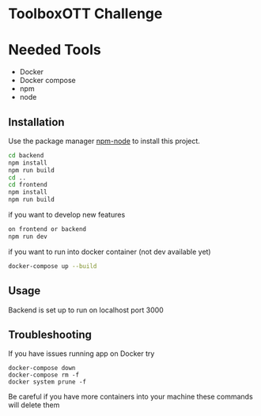# ToolboxOTT Challenge

# Needed Tools
- Docker
- Docker compose
- npm
- node
## Installation

Use the package manager [npm-node](https://nodejs.org/en/download) to install this project.

```bash
cd backend
npm install
npm run build
cd ..
cd frontend
npm install
npm run build
```
if you want to develop new features
```bash
on frontend or backend
npm run dev
```
if you want to run into docker container (not dev available yet)
```bash
docker-compose up --build
```

## Usage

Backend is set up to run on localhost port 3000

## Troubleshooting
If you have issues running app on Docker try
```
docker-compose down
docker-compose rm -f
docker system prune -f
```
Be careful if you have more containers into your machine these commands will delete them
